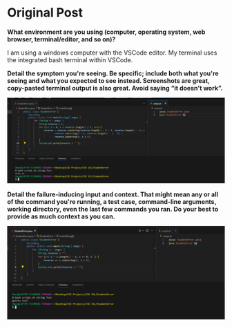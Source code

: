 # Original Post
**What environment are you using (computer, operating system, web browser, terminal/editor, and so on)?**

I am using a windows computer with the VSCode editor. My terminal uses the integrated bash terminal within VSCode.

**Detail the symptom you're seeing. Be specific; include both what you're seeing and what you expected to see instead. Screenshots are great, copy-pasted terminal output is also great. Avoid saying “it doesn't work”.**

![Image](StudentError.png)

**Detail the failure-inducing input and context. That might mean any or all of the command you're running, a test case, command-line arguments, working directory, even the last few commands you ran. Do your best to provide as much context as you can.**

![Image](StudentFixed.png)
